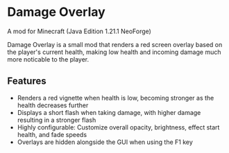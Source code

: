 # Damage Overlay
A mod for Minecraft (Java Edition 1.21.1 NeoForge)

Damage Overlay is a small mod that renders a red screen overlay based on the player's current health, making low health and incoming damage much more noticable to the player.

## Features

 - Renders a red vignette when health is low, becoming stronger as the health decreases further
 - Displays a short flash when taking damage, with higher damage resulting in a stronger flash
 - Highly configurable: Customize overall opacity, brightness, effect start health, and fade speeds
 - Overlays are hidden alongside the GUI when using the F1 key

